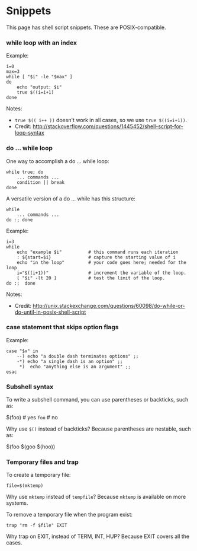 # Snippets

This page has shell script snippets. These are POSIX-compatible.


### while loop with an index

Example:

    i=0
    max=3
    while [ "$i" -le "$max" ]
    do
        echo "output: $i"
        true $((i=i+1)
    done

Notes:

  * `true $(( i++ ))` doesn't work in all cases, so we use `true $((i=i+1))`.
  * Credit: http://stackoverflow.com/questions/1445452/shell-script-for-loop-syntax


### do ... while loop

One way to accomplish a do ... while loop:

    while true; do
        ... commands ...
        condition || break
    done

A versatile version of a do ... while has this structure:

    while 
        ... commands ...
    do :; done

Example:

    i=3
    while
        echo "example $i"          # this command runs each iteration
        : ${start=$i}              # capture the starting value of i
        echo "in the loop"         # your code goes here; needed for the loop
        i="$((i+1))"               # increment the variable of the loop.
        [ "$i" -lt 20 ]            # test the limit of the loop.
    do :;  done

Notes:

  * Credit: http://unix.stackexchange.com/questions/60098/do-while-or-do-until-in-posix-shell-script


### case statement that skips option flags

Example:

    case "$x" in
        --) echo "a double dash terminates options" ;;
        -*) echo "a single dash is an option" ;;
         *)  echo "anything else is an argument" ;;
    esac


### Subshell syntax

To write a subshell command, you can use parentheses or backticks, such as:

   $(foo)  # yes
   `foo`   # no

Why use `$()` instead of backticks? Because parentheses are nestable, such as:

   $(foo $(goo $(hoo))


### Temporary files and trap

To create a temporary file:

    file=$(mktemp)

Why use `mktemp` instead of `tempfile`? Because `mktemp` is available on more systems.

To remove a temporary file when the program exist:

    trap "rm -f $file" EXIT

Why trap on EXIT, instead of TERM, INT, HUP? Because EXIT covers all the cases.



